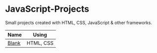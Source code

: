 # JavaScript-Projects
Small projects created with HTML, CSS, JavaScript & other frameworks.

|Name| Using |
|---|---|
|  [Blank](https://kooroshoo.github.io) | HTML, CSS |
